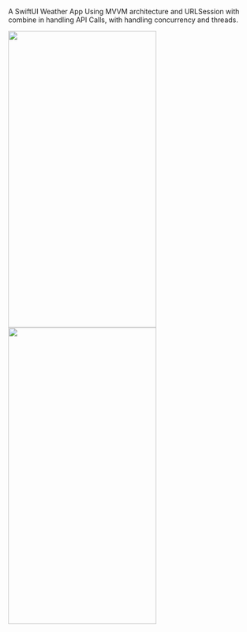 
A SwiftUI Weather App Using MVVM architecture and URLSession with combine in handling API Calls, with handling concurrency and threads.


<img src="https://github.com/kholoudalhamzawy/WeatherApp/assets/63861068/14bfa3f0-d465-4890-bcd8-978abdd99aa0"  width="300" height="600" />


<img src="https://github.com/kholoudalhamzawy/WeatherApp/assets/63861068/95fc0991-c6ff-4188-9b46-85c3f41aadd5"  width="300" height="600" />
